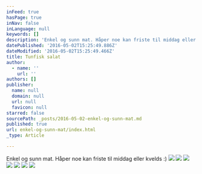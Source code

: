 ```yaml
---
inFeed: true
hasPage: true
inNav: false
inLanguage: null
keywords: []
description: 'Enkel og sunn mat. Håper noe kan friste til middag eller kvelds :)'
datePublished: '2016-05-02T15:25:49.886Z'
dateModified: '2016-05-02T15:25:49.466Z'
title: Tunfisk salat
author:
  - name: ''
    url: ''
authors: []
publisher:
  name: null
  domain: null
  url: null
  favicon: null
starred: false
sourcePath: _posts/2016-05-02-enkel-og-sunn-mat.md
published: true
url: enkel-og-sunn-mat/index.html
_type: Article

---
```

Enkel og sunn mat. Håper noe kan friste til middag eller kvelds :)
![](https://the-grid-user-content.s3-us-west-2.amazonaws.com/903e7267-19a0-4a6b-99e0-beb37fa11c80.jpg)
![](https://the-grid-user-content.s3-us-west-2.amazonaws.com/0ac436ef-3500-4530-ab60-eb03f783150d.jpg)
![](https://s3-us-west-2.amazonaws.com/the-grid-img/p/12d40887892d05c41e99854ab7a83dbe95e88428.jpg)
![](https://the-grid-user-content.s3-us-west-2.amazonaws.com/160af56f-3cb5-41c3-b16e-47f839f24ea1.jpg)
![](https://the-grid-user-content.s3-us-west-2.amazonaws.com/e4af4428-b522-471b-9539-c9dbd862d593.jpg)
![](https://the-grid-user-content.s3-us-west-2.amazonaws.com/b7e769ad-203a-4685-b9c5-501a2c9e6d18.jpg)
![](https://the-grid-user-content.s3-us-west-2.amazonaws.com/f761aca8-07b2-4f62-8bf8-0bd13b35c2b1.jpg)